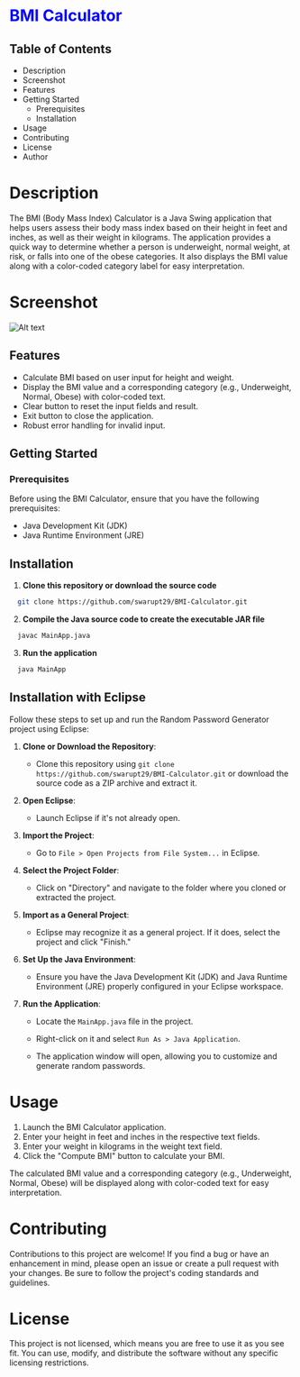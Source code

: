 
# <span style="color:blue">BMI Calculator</span>

## Table of Contents
- Description
- Screenshot
- Features
- Getting Started
  - Prerequisites
  - Installation
- Usage
- Contributing
- License
- Author

# Description

The BMI (Body Mass Index) Calculator is a Java Swing application that helps users assess their body mass index based on their height in feet and inches, as well as their weight in kilograms. The application provides a quick way to determine whether a person is underweight, normal weight, at risk, or falls into one of the obese categories. It also displays the BMI value along with a color-coded category label for easy interpretation.


# Screenshot

![Alt text](https://github.com/swarupt29/Random-Password-Generator/assets/118194258/7f3fd9ca-c1e7-462a-8bb5-23e5b5dac424)



## Features

- Calculate BMI based on user input for height and weight.
- Display the BMI value and a corresponding category (e.g., Underweight, Normal, Obese) with color-coded text.
- Clear button to reset the input fields and result.
- Exit button to close the application.
- Robust error handling for invalid input.

## Getting Started

### Prerequisites

Before using the BMI Calculator, ensure that you have the following prerequisites:

- Java Development Kit (JDK)
- Java Runtime Environment (JRE)


## Installation

1. **Clone this repository or download the source code**

```bash
  git clone https://github.com/swarupt29/BMI-Calculator.git
```
2. **Compile the Java source code to create the executable JAR file**

```bash
  javac MainApp.java
```
3. **Run the application**

``` bash
  java MainApp
```

## Installation with Eclipse

Follow these steps to set up and run the Random Password Generator project using Eclipse:

1. **Clone or Download the Repository**: 
   - Clone this repository using `git clone https://github.com/swarupt29/BMI-Calculator.git` or download the source code as a ZIP archive and extract it.

2. **Open Eclipse**:
   - Launch Eclipse if it's not already open.

3. **Import the Project**:
   - Go to `File > Open Projects from File System...` in Eclipse.

4. **Select the Project Folder**:
   - Click on "Directory" and navigate to the folder where you cloned or extracted the project.

5. **Import as a General Project**:
   - Eclipse may recognize it as a general project. If it does, select the project and click "Finish."

6. **Set Up the Java Environment**:
   - Ensure you have the Java Development Kit (JDK) and Java Runtime Environment (JRE) properly configured in your Eclipse workspace.

7. **Run the Application**:
   - Locate the `MainApp.java` file in the project.
   - Right-click on it and select `Run As > Java Application`.


   - The application window will open, allowing you to customize and generate random passwords.


# Usage
1. Launch the BMI Calculator application.
2. Enter your height in feet and inches in the respective text fields.
3. Enter your weight in kilograms in the weight text field.
4. Click the "Compute BMI" button to calculate your BMI.

The calculated BMI value and a corresponding category (e.g., Underweight, Normal, Obese) will be displayed along with color-coded text for easy interpretation.

# Contributing
Contributions to this project are welcome! If you find a bug or have an enhancement in mind, please open an issue or create a pull request with your changes. Be sure to follow the project's coding standards and guidelines.

# License
This project is not licensed, which means you are free to use it as you see fit. You can use, modify, and distribute the software without any specific licensing restrictions.
